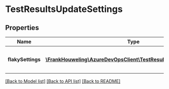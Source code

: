 # TestResultsUpdateSettings

## Properties
Name | Type | Description | Notes
------------ | ------------- | ------------- | -------------
**flakySettings** | [**\FrankHouweling\AzureDevOpsClient\TestResults\Model\FlakySettings**](FlakySettings.md) | FlakySettings defines Flaky Settings Data. | [optional] 

[[Back to Model list]](../README.md#documentation-for-models) [[Back to API list]](../README.md#documentation-for-api-endpoints) [[Back to README]](../README.md)


